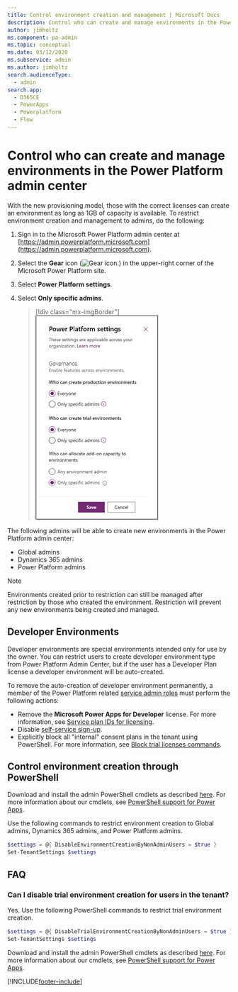 ```yaml
---
title: Control environment creation and management | Microsoft Docs
description: Control who can create and manage environments in the Power Platform admin center.
author: jimholtz
ms.component: pa-admin
ms.topic: conceptual
ms.date: 03/12/2020
ms.subservice: admin
ms.author: jimholtz
search.audienceType: 
  - admin
search.app:
  - D365CE
  - PowerApps
  - Powerplatform
  - Flow
---
```


# Control who can create and manage environments in the Power Platform admin center 

With the new provisioning model, those with the correct licenses can create an environment as long as 1GB of capacity is available. To restrict environment creation and management to admins, do the following:

1. Sign in to the Microsoft Power Platform admin center at [https://admin.powerplatform.microsoft.com](https://admin.powerplatform.microsoft.com).
2. Select the **Gear** icon (![Gear icon.](media/selection-rule-gear-button.png)) in the upper-right corner of the Microsoft Power Platform site.
3. Select **Power Platform settings**. 
4. Select **Only specific admins**.

   > [!div class="mx-imgBorder"] 
   > ![Specify Global admins.](./media/governance-setting.png "Specify Global admins")

The following admins will be able to create new environments in the Power Platform admin center:

- Global admins
- Dynamics 365 admins
- Power Platform admins

> [!NOTE]
> Environments created prior to restriction can still be managed after restriction by those who created the environment. Restriction will prevent any new environments being created and managed. 

## Developer Environments

Developer environments are special environments intended only for use by the owner. You can restrict users to create developer environment type from Power Platform Admin Center, but if the user has a Developer Plan license a developer environment will be auto-created.

To remove the auto-creation of developer environment permanently, a member of the Power Platform related [service admin roles](/power-platform/admin/use-service-admin-role-manage-tenant) must perform the following actions:

- Remove the **Microsoft Power Apps for Developer** license. For more information, see  [Service plan IDs for licensing](/azure/active-directory/enterprise-users/licensing-service-plan-reference).
- Disable [self-service sign-up](/azure/active-directory/enterprise-users/directory-self-service-signup).
- Explicitly block all "internal" consent plans in the tenant using PowerShell. For more information, see [Block trial licenses commands](/power-platform/admin/powerapps-powershell#block-trial-licenses-commands).

## Control environment creation through PowerShell

Download and install the admin PowerShell cmdlets as described [here](https://www.powershellgallery.com/packages/Microsoft.PowerApps.Administration.PowerShell/2.0.1). For more information about our cmdlets, see [PowerShell support for Power Apps](powerapps-powershell.md).

Use the following commands to restrict environment creation to Global admins, Dynamics 365 admins, and Power Platform admins. 

```powershell
$settings = @{ DisableEnvironmentCreationByNonAdminUsers = $true }
Set-TenantSettings $settings
```

## FAQ

### Can I disable trial environment creation for users in the tenant?
Yes. Use the following PowerShell commands to restrict trial environment creation.

```powershell
$settings = @{ DisableTrialEnvironmentCreationByNonAdminUsers = $true }
Set-TenantSettings $settings
```

Download and install the admin PowerShell cmdlets as described [here](https://www.powershellgallery.com/packages/Microsoft.PowerApps.Administration.PowerShell/2.0.1). For more information about our cmdlets, see [PowerShell support for Power Apps](powerapps-powershell.md).




[!INCLUDE[footer-include](../includes/footer-banner.md)]
